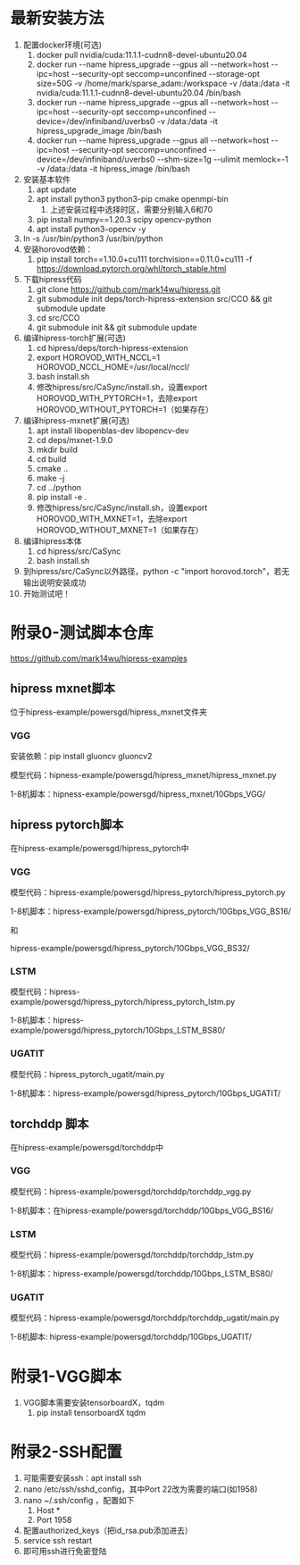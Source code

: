 # 最新安装方法

1. 配置docker环境(可选)
   1. docker pull nvidia/cuda:11.1.1-cudnn8-devel-ubuntu20.04
   2. docker run --name hipress_upgrade --gpus all --network=host --ipc=host --security-opt seccomp=unconfined --storage-opt size=50G -v /home/mark/sparse_adam:/workspace -v /data:/data -it nvidia/cuda:11.1.1-cudnn8-devel-ubuntu20.04 /bin/bash
   3. docker run --name hipress_upgrade --gpus all --network=host --ipc=host --security-opt seccomp=unconfined --device=/dev/infiniband/uverbs0 -v /data:/data -it hipress_upgrade_image /bin/bash
   4. docker run --name hipress_upgrade --gpus all --network=host --ipc=host --security-opt seccomp=unconfined --device=/dev/infiniband/uverbs0 --shm-size=1g --ulimit memlock=-1 -v /data:/data -it hipress_image /bin/bash
2. 安装基本软件
   1. apt update
   2. apt install python3 python3-pip cmake openmpi-bin
      1. 上述安装过程中选择时区，需要分别输入6和70
   3. pip install numpy==1.20.3 scipy opencv-python
   4. apt install python3-opencv -y
3. ln -s /usr/bin/python3 /usr/bin/python
4. 安装horovod依赖：
   1. pip install torch==1.10.0+cu111 torchvision==0.11.0+cu111 -f https://download.pytorch.org/whl/torch_stable.html
5. 下载hipress代码
   1. git clone https://github.com/mark14wu/hipress.git
   2. git submodule init deps/torch-hipress-extension src/CCO && git submodule update
   3. cd src/CCO
   4. git submodule init && git submodule update
6. 编译hipress-torch扩展(可选)
   1. cd hipress/deps/torch-hipress-extension
   2. export HOROVOD_WITH_NCCL=1 HOROVOD_NCCL_HOME=/usr/local/nccl/
   3. bash install.sh
   4. 修改hipress/src/CaSync/install.sh，设置export HOROVOD_WITH_PYTORCH=1，去除export HOROVOD_WITHOUT_PYTORCH=1（如果存在）
7. 编译hipress-mxnet扩展(可选)
   1. apt install libopenblas-dev libopencv-dev
   2. cd deps/mxnet-1.9.0
   3. mkdir build
   4. cd build
   5. cmake ..
   6. make -j
   7. cd ../python
   8. pip install -e .
   9. 修改hipress/src/CaSync/install.sh，设置export HOROVOD_WITH_MXNET=1，去除export HOROVOD_WITHOUT_MXNET=1（如果存在）
8. 编译hipress本体
   1. cd hipress/src/CaSync
   2. bash install.sh
9. 到hipress/src/CaSync以外路径，python -c "import horovod.torch"，若无输出说明安装成功
10. 开始测试吧！

# 附录0-测试脚本仓库

https://github.com/mark14wu/hipress-examples

## hipress mxnet脚本

位于hipress-example/powersgd/hipress_mxnet文件夹

### VGG

安装依赖：pip install gluoncv gluoncv2

模型代码：hipness-example/powersgd/hipress_mxnet/hipress_mxnet.py

1-8机脚本：hipness-example/powersgd/hipress_mxnet/10Gbps_VGG/

## hipress pytorch脚本

在hipress-example/powersgd/hipress_pytorch中

### VGG

模型代码：hipress-example/powersgd/hipress_pytorch/hipress_pytorch.py

1-8机脚本：hipress-example/powersgd/hipress_pytorch/10Gbps_VGG_BS16/

和

hipress-example/powersgd/hipress_pytorch/10Gbps_VGG_BS32/

### LSTM

模型代码：hipress-example/powersgd/hipress_pytorch/hipress_pytorch_lstm.py

1-8机脚本：hipress-example/powersgd/hipress_pytorch/10Gbps_LSTM_BS80/

### UGATIT

模型代码：hipress_pytorch_ugatit/main.py

1-8机脚本：hipress-example/powersgd/hipress_pytorch/10Gbps_UGATIT/

## torchddp 脚本

在hipress-example/powersgd/torchddp中

### VGG

模型代码：hipress-example/powersgd/torchddp/torchddp_vgg.py

1-8机脚本：在hipress-example/powersgd/torchddp/10Gbps_VGG_BS16/

### LSTM

模型代码：hipress-example/powersgd/torchddp/torchddp_lstm.py

1-8机脚本：hipress-example/powersgd/torchddp/10Gbps_LSTM_BS80/

### UGATIT

模型代码：hipress-example/powersgd/torchddp/torchddp_ugatit/main.py

1-8机脚本: hipress-example/powersgd/torchddp/10Gbps_UGATIT/

# 附录1-VGG脚本

1. VGG脚本需要安装tensorboardX，tqdm
   1. pip install tensorboardX tqdm

# 附录2-SSH配置

1. 可能需要安装ssh：apt install ssh
2. nano /etc/ssh/sshd_config，其中Port 22改为需要的端口(如1958)
3. nano ~/.ssh/config ，配置如下
   1. Host *
   2. Port 1958
4. 配置authorized_keys（把id_rsa.pub添加进去）
5. service ssh restart
6. 即可用ssh进行免密登陆